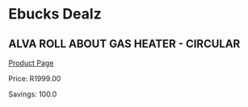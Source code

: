 
# Ebucks Dealz
## ALVA ROLL ABOUT GAS HEATER - CIRCULAR
[Product Page](https://www.ebucks.com/web/shop/productSelected.do?prodId=1191153144&catId=1157551316)

Price: R1999.00

Savings: 100.0


	